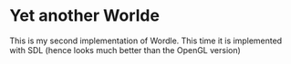 # Yet another Worlde
This is my second implementation of Wordle. This time it is implemented with SDL (hence looks much better than the OpenGL version)
